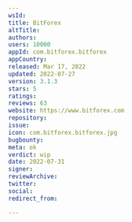 ```yaml
---
wsId: 
title: BitForex
altTitle: 
authors: 
users: 10000
appId: com.bitforex.bitforex
appCountry: 
released: Mar 17, 2022
updated: 2022-07-27
version: 3.1.3
stars: 5
ratings: 
reviews: 63
website: https://www.bitforex.com
repository: 
issue: 
icon: com.bitforex.bitforex.jpg
bugbounty: 
meta: ok
verdict: wip
date: 2022-07-31
signer: 
reviewArchive: 
twitter: 
social: 
redirect_from: 

---
```



